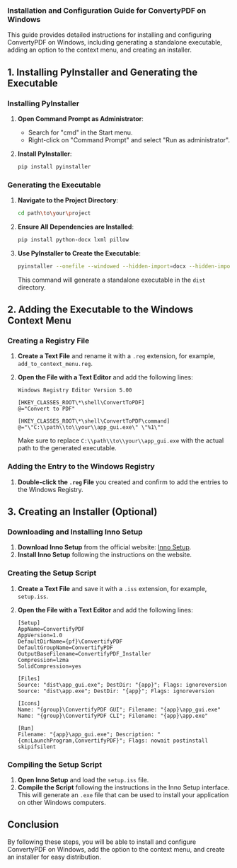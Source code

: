 ### Installation and Configuration Guide for ConvertyPDF on Windows

This guide provides detailed instructions for installing and configuring ConvertyPDF on Windows, including generating a standalone executable, adding an option to the context menu, and creating an installer.

## 1. Installing PyInstaller and Generating the Executable

### Installing PyInstaller

1. **Open Command Prompt as Administrator**:

   - Search for "cmd" in the Start menu.
   - Right-click on "Command Prompt" and select "Run as administrator".

2. **Install PyInstaller**:

   ```sh
   pip install pyinstaller
   ```

### Generating the Executable

1. **Navigate to the Project Directory**:

   ```sh
   cd path\to\your\project
   ```

2. **Ensure All Dependencies are Installed**:

   ```sh
   pip install python-docx lxml pillow
   ```

3. **Use PyInstaller to Create the Executable**:

   ```sh
   pyinstaller --onefile --windowed --hidden-import=docx --hidden-import=lxml --hidden-import=PIL app_gui.py
   ```

   This command will generate a standalone executable in the `dist` directory.

## 2. Adding the Executable to the Windows Context Menu

### Creating a Registry File

1. **Create a Text File** and rename it with a `.reg` extension, for example, `add_to_context_menu.reg`.
2. **Open the File with a Text Editor** and add the following lines:

   ```reg
   Windows Registry Editor Version 5.00

   [HKEY_CLASSES_ROOT\*\shell\ConvertToPDF]
   @="Convert to PDF"

   [HKEY_CLASSES_ROOT\*\shell\ConvertToPDF\command]
   @="\"C:\\path\\to\\your\\app_gui.exe\" \"%1\""
   ```

   Make sure to replace `C:\\path\\to\\your\\app_gui.exe` with the actual path to the generated executable.

### Adding the Entry to the Windows Registry

1. **Double-click the `.reg` File** you created and confirm to add the entries to the Windows Registry.

## 3. Creating an Installer (Optional)

### Downloading and Installing Inno Setup

1. **Download Inno Setup** from the official website: [Inno Setup](https://jrsoftware.org/isinfo.php).
2. **Install Inno Setup** following the instructions on the website.

### Creating the Setup Script

1. **Create a Text File** and save it with a `.iss` extension, for example, `setup.iss`.
2. **Open the File with a Text Editor** and add the following lines:

   ```iss
   [Setup]
   AppName=ConvertifyPDF
   AppVersion=1.0
   DefaultDirName={pf}\ConvertifyPDF
   DefaultGroupName=ConvertifyPDF
   OutputBaseFilename=ConvertifyPDF_Installer
   Compression=lzma
   SolidCompression=yes

   [Files]
   Source: "dist\app_gui.exe"; DestDir: "{app}"; Flags: ignoreversion
   Source: "dist\app.exe"; DestDir: "{app}"; Flags: ignoreversion

   [Icons]
   Name: "{group}\ConvertifyPDF GUI"; Filename: "{app}\app_gui.exe"
   Name: "{group}\ConvertifyPDF CLI"; Filename: "{app}\app.exe"

   [Run]
   Filename: "{app}\app_gui.exe"; Description: "{cm:LaunchProgram,ConvertifyPDF}"; Flags: nowait postinstall skipifsilent
   ```

### Compiling the Setup Script

1. **Open Inno Setup** and load the `setup.iss` file.
2. **Compile the Script** following the instructions in the Inno Setup interface. This will generate an `.exe` file that can be used to install your application on other Windows computers.

## Conclusion

By following these steps, you will be able to install and configure ConvertyPDF on Windows, add the option to the context menu, and create an installer for easy distribution.
